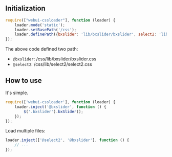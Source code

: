 ## Initialization

```javascript
require(["webui-cssloader"], function (loader) {
    loader.mode('static');
    loader.setBasePath('/css');
    loader.definePath({bxslider: 'lib/bxslider/bxslider', select2: 'lib/select2/select2'});
});
```

The above code defined two path:

- `@bxslider`: /css/lib/bxslider/bxslider.css
- `@select2`: /css/lib/select2/select2.css

## How to use

It's simple.

```javascript
require(['webui-cssloader'], function (loader) {
    loader.inject('@bxslider', function () {
        $('.bxslider').bxSlider();
    });
});
```

Load multiple files:

```javascript
loader.inject(['@select2', '@bxslider'], function () {
    // ...
});
```
